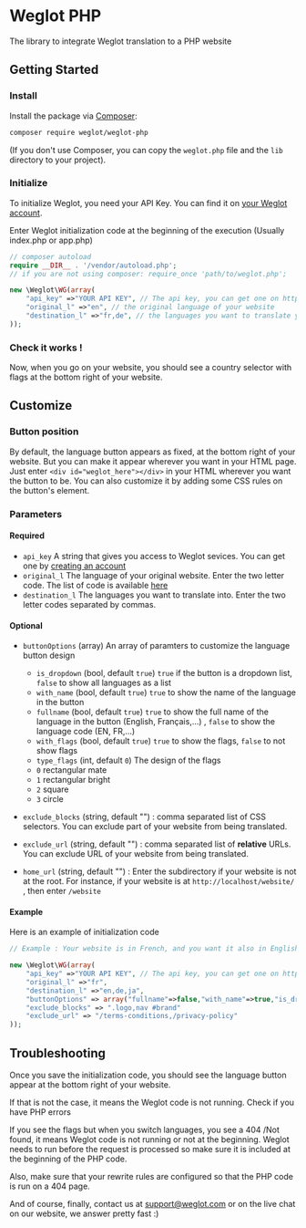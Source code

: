 # Weglot PHP
The library to integrate Weglot translation to a PHP website


## Getting Started

### Install

Install the package via [Composer](https://getcomposer.org/doc/00-intro.md):

```bash
composer require weglot/weglot-php
```

(If you don't use Composer, you can copy the `weglot.php` file and the `lib` directory to your project).

### Initialize
To initialize Weglot, you need your API Key. You can find it on [your Weglot account](https://weglot.com/account).

Enter Weglot initialization code at the beginning of the execution (Usually index.php or app.php)

```php
// composer autoload
require __DIR__ . '/vendor/autoload.php';
// if you are not using composer: require_once 'path/to/weglot.php';

new \Weglot\WG(array(
	"api_key" =>"YOUR API KEY", // The api key, you can get one on https://weglot.com/register
	"original_l" =>"en", // the original language of your website
	"destination_l" =>"fr,de", // the languages you want to translate your website into
));
```

### Check it works !
Now, when you go on your website, you should see a country selector with flags at the bottom right of your website.

## Customize

### Button position
By default, the language button appears as fixed, at the bottom right of your website.
But you can make it appear wherever you want in your HTML page. Just enter `<div id="weglot_here"></div>` in your HTML wherever you want the button to be.
You can also customize it by adding some CSS rules on the button's element.


### Parameters

#### Required
- `api_key` A string that gives you access to Weglot sevices. You can get one by [creating an account](https://weglot.com/register)
- `original_l` The language of your original website. Enter the two letter code. The list of code is available [here](https://weglot.com/translation-api)
- `destination_l` The languages you want to translate into. Enter the two letter codes separated by commas.

#### Optional
- `buttonOptions` (array) An array of paramters to customize the language button design
	- `is_dropdown`  (bool, default `true`) `true` if the button is a dropdown list, `false` to show all languages as a list 
	- `with_name` (bool, default `true`) `true` to show the name of the language in the button
	- `fullname` (bool, default `true`) `true` to show the full name of the language in the button (English, Français,...) , `false` to show the language code (EN, FR,...)
	- `with_flags` (bool, default `true`) `true` to show the flags, `false` to not show flags
	- `type_flags` (int, default `0`)  The design of the flags
	 - `0` rectangular mate
	 - `1` rectangular bright
	 - `2` square
	 - `3` circle

- `exclude_blocks` (string, default "") : comma separated list of CSS selectors. You can exclude part of your website from being translated.

- `exclude_url` (string,  default "") : comma separated list of **relative** URLs. You can exclude URL of your website from being translated.

- `home_url` (string,  default "") : Enter the subdirectory if your website is not at the root. For instance, if your website is at `http://localhost/website/` , then enter `/website`


#### Example
Here is an example of initialization code

```php
// Example : Your website is in French, and you want it also in English, German, Japanese

new \Weglot\WG(array(
	"api_key" =>"YOUR API KEY", // The api key, you can get one on https://weglot.com/register
	"original_l" =>"fr", 
	"destination_l" =>"en,de,ja", 
	"buttonOptions" => array("fullname"=>false,"with_name"=>true,"is_dropdown"=>false,"with_flags"=>true,"type_flags"=>1),
	"exclude_blocks" => ".logo,nav #brand"
	"exclude_url" => "/terms-conditions,/privacy-policy"
));
```

## Troubleshooting
Once you save the initialization code, you should see the language button appear at the bottom right of your website.

If that is not the case, it means the Weglot code is not running. Check if you have PHP errors

If you see the flags but when you switch languages, you see a 404 /Not found, it means Weglot code is not running or not at the beginning. Weglot needs to run before the request is processed so make sure it is included at the beginning of the PHP code.

Also, make sure that your rewrite rules are configured so that the PHP code is run on a 404 page.

And of course, finally, contact us at support@weglot.com or on the live chat on our website, we answer pretty fast :)
